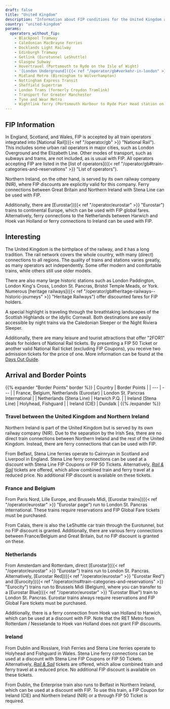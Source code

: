 ```yaml
---
draft: false
title: "United Kingdom"
description: "Information about FIP conditions for the United Kingdom and which operators offer discounts."
country: "united-kingdom"
params:
  operators_without_fip:
    - Blackpool Tramway
    - Caledonian MacBrayne Ferries
    - Docklands Light Railway
    - Edinburgh Tramway
    - Getlink (Eurotunnel LeShuttle)
    - Glasgow Subway
    - Hovertravel (Portsmouth to Ryde on the Isle of Wight)
    - '[London Underground]({{< ref "/operator/gb#verkehr-in-london" >}} "London Underground")'
    - Midland Metro (Birmingham to Wolverhampton)
    - Nottingham Express Transit
    - Sheffield Supertram
    - London Trams (formerly Croydon Tramlink)
    - Transport for Greater Manchester
    - Tyne and Wear Metro
    - Wightlink ferry (Portsmouth Harbour to Ryde Pier Head station on the Isle of Wight)
---
```


<!-- The UK is a bit different. There are no train categories, but many operators, so you have to check where FIP is valid. It makes sense to list other operators without FIP, even if they are often trams and subways. Otherwise, it's hard for users to understand why FIP is valid on the Elizabeth Line but not on other Underground lines. -->

## FIP Information

In England, Scotland, and Wales, FIP is accepted by all train operators integrated into [National Rail]({{< ref "/operator/gb" >}} "National Rail"). This includes some urban rail operators in major cities, such as London Overground and the Elizabeth Line. Other modes of transport, such as subways and trams, are not included, as is usual with FIP. All operators accepting FIP are listed in the [list of operators]({{< ref "/operator/gb#train-categories-and-reservations" >}} "List of operators").

Northern Ireland, on the other hand, is served by its own railway company (NIR), where FIP discounts are explicitly valid for this company. Ferry connections between Great Britain and Northern Ireland with Stena Line can be used with FIP.

Additionally, there are [Eurostar]({{< ref "/operator/eurostar" >}} "Eurostar") trains to continental Europe, which can be used with FIP global fares. Alternatively, ferry connections to the Netherlands between Harwich and Hoek van Holland or ferry connections to Ireland can be used with FIP.

## Interesting

The United Kingdom is the birthplace of the railway, and it has a long tradition. The rail network covers the whole country, with many (direct) connections to all regions. The quality of trains and stations varies greatly, as many operators act independently. Some offer modern and comfortable trains, while others still use older models.

There are also many large historic stations such as London Paddington, London King's Cross, London St. Pancras, Bristol Temple Meads, or York. Numerous [heritage railways]({{< ref "/operator/gb#heritage-railways--historic-journeys" >}} "Heritage Railways") offer discounted fares for FIP holders.

A special highlight is traveling through the breathtaking landscapes of the Scottish Highlands or the idyllic Cornwall. Both destinations are easily accessible by night trains via the Caledonian Sleeper or the Night Riviera Sleeper.

Additionally, there are many leisure and tourist attractions that offer "2FOR1" deals for holders of National Rail tickets. By presenting a FIP 50 Ticket or another valid National Rail ticket (excluding FIP Coupons), you receive two admission tickets for the price of one. More information can be found at the [Days Out Guide](https://www.daysoutguide.co.uk/).

## Arrival and Border Points

{{% expander "Border Points" border %}}
| Country | Border Points |
| --- | --- |
| France, Belgium, Netherlands (Eurostar) | London St. Pancras International |
| Netherlands (Stena Line) | Harwich P.Q. |
| Ireland (Stena Line) | Holyhead, Fishguard |
| Ireland (CIE) | Dundalk |
{{% /expander %}}

### Travel between the United Kingdom and Northern Ireland

Northern Ireland is part of the United Kingdom but is served by its own railway company (NIR). Due to the separation by the Irish Sea, there are no direct train connections between Northern Ireland and the rest of the United Kingdom. Instead, there are ferry connections that can be used with FIP.

From Belfast, Stena Line ferries operate to Cairnryan in Scotland and Liverpool in England. Stena Line ferry connections can be used at a discount with Stena Line FIP Coupons or FIP 50 Tickets. Alternatively, [_Rail & Sail_](https://www.seat61.com/train-and-ferry-to-belfast.htm) tickets are offered, which allow combined train and ferry travel at a reduced price. No additional FIP discount is available on these tickets.

### France and Belgium

From Paris Nord, Lille Europe, and Brussels Midi, [Eurostar trains]({{< ref "/operator/eurostar" >}} "Eurostar page") run to London St. Pancras International. These trains require reservations and FIP Global Fare tickets must be purchased.

From Calais, there is also the LeShuttle car train through the Eurotunnel, but no FIP discount is granted. Additionally, there are various ferry connections between France/Belgium and Great Britain, but no FIP discount is granted on these.

### Netherlands

From Amsterdam and Rotterdam, direct [Eurostar]({{< ref "/operator/eurostar" >}} "Eurostar") trains run to London St. Pancras. Alternatively, [Eurostar Red]({{< ref "/operator/eurostar" >}} "Eurostar Red") and [Eurocity]({{< ref "/operator/ns#train-categories-and-reservations" >}} "Eurocity") trains run to Brussels Midi (Belgium), where you can transfer to a [Eurostar Blue]({{< ref "/operator/eurostar" >}} "Eurostar Blue") train to London St. Pancras. Eurostar trains always require reservations and FIP Global Fare tickets must be purchased.

Additionally, there is a ferry connection from Hoek van Holland to Harwich, which can be used at a discount with FIP. Note that the RET Metro from Rotterdam / Nesselande to Hoek van Holland does not grant FIP discounts.

### Ireland

From Dublin and Rosslare, Irish Ferries and Stena Line ferries operate to Holyhead and Fishguard in Wales. Stena Line ferry connections can be used at a discount with Stena Line FIP Coupons or FIP 50 Tickets. Alternatively, [_Rail & Sail_](https://www.seat61.com/train-and-ferry-to-belfast.htm) tickets are offered, which allow combined train and ferry travel at a reduced price. No additional FIP discount is available on these tickets.

From Dublin, the Enterprise train also runs to Belfast in Northern Ireland, which can be used at a discount with FIP. To use this train, a FIP Coupon for Ireland (CIE) and Northern Ireland (NIR) or a through FIP 50 Ticket is required.
